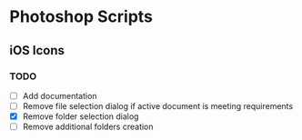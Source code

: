# Photoshop Scripts

## iOS Icons

### TODO
- [ ] Add documentation
- [ ] Remove file selection dialog if active document is meeting requirements
- [X] Remove folder selection dialog
- [ ] Remove additional folders creation
